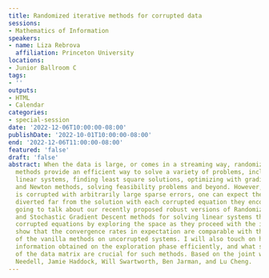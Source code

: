```yaml
---
title: Randomized iterative methods for corrupted data
sessions:
- Mathematics of Information
speakers:
- name: Liza Rebrova
  affiliation: Princeton University
locations:
- Junior Ballroom C
tags:
- ''
outputs:
- HTML
- Calendar
categories:
- special-session
date: '2022-12-06T10:00:00-08:00'
publishDate: '2022-10-01T10:00:00-08:00'
end: '2022-12-06T11:00:00-08:00'
featured: 'false'
draft: 'false'
abstract: When the data is large, or comes in a streaming way, randomized iterative
  methods provide an efficient way to solve a variety of problems, including solving
  linear systems, finding least square solutions, optimizing with gradient descent
  and Newton methods, solving feasibility problems and beyond. However, if the data
  is corrupted with arbitrarily large sparse errors, one can expect the iterates are
  diverted far from the solution with each corrupted equation they encounter.  I am
  going to talk about our recently proposed robust versions of Randomized Kaczmarz
  and Stochastic Gradient Descent methods for solving linear systems that avoid harmful
  corrupted equations by exploring the space as they proceed with the iterates. We
  show that the convergence rates in expectation are comparable with the convergence
  of the vanilla methods on uncorrupted systems. I will also touch on how to use the
  information obtained on the exploration phase efficiently, and what structural characteristics
  of the data matrix are crucial for such methods. Based on the joint work with Deanna
  Needell, Jamie Haddock, Will Swartworth, Ben Jarman, and Lu Cheng.
---
```

